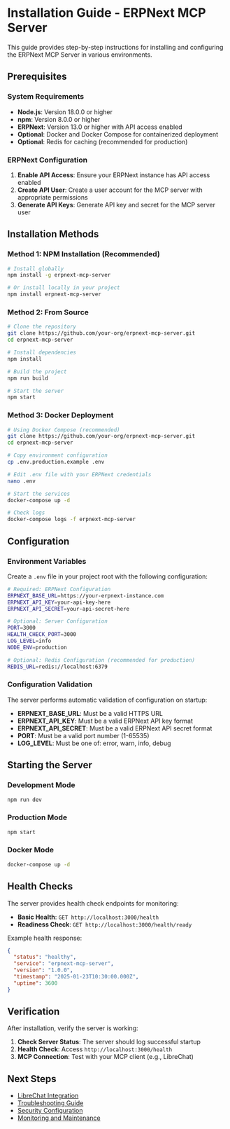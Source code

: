 # Installation Guide - ERPNext MCP Server

This guide provides step-by-step instructions for installing and configuring the ERPNext MCP Server in various environments.

## Prerequisites

### System Requirements
- **Node.js**: Version 18.0.0 or higher
- **npm**: Version 8.0.0 or higher
- **ERPNext**: Version 13.0 or higher with API access enabled
- **Optional**: Docker and Docker Compose for containerized deployment
- **Optional**: Redis for caching (recommended for production)

### ERPNext Configuration
1. **Enable API Access**: Ensure your ERPNext instance has API access enabled
2. **Create API User**: Create a user account for the MCP server with appropriate permissions
3. **Generate API Keys**: Generate API key and secret for the MCP server user

## Installation Methods

### Method 1: NPM Installation (Recommended)

```bash
# Install globally
npm install -g erpnext-mcp-server

# Or install locally in your project
npm install erpnext-mcp-server
```

### Method 2: From Source

```bash
# Clone the repository
git clone https://github.com/your-org/erpnext-mcp-server.git
cd erpnext-mcp-server

# Install dependencies
npm install

# Build the project
npm run build

# Start the server
npm start
```

### Method 3: Docker Deployment

```bash
# Using Docker Compose (recommended)
git clone https://github.com/your-org/erpnext-mcp-server.git
cd erpnext-mcp-server

# Copy environment configuration
cp .env.production.example .env

# Edit .env file with your ERPNext credentials
nano .env

# Start the services
docker-compose up -d

# Check logs
docker-compose logs -f erpnext-mcp-server
```

## Configuration

### Environment Variables

Create a `.env` file in your project root with the following configuration:

```bash
# Required: ERPNext Configuration
ERPNEXT_BASE_URL=https://your-erpnext-instance.com
ERPNEXT_API_KEY=your-api-key-here
ERPNEXT_API_SECRET=your-api-secret-here

# Optional: Server Configuration
PORT=3000
HEALTH_CHECK_PORT=3000
LOG_LEVEL=info
NODE_ENV=production

# Optional: Redis Configuration (recommended for production)
REDIS_URL=redis://localhost:6379
```

### Configuration Validation

The server performs automatic validation of configuration on startup:

- **ERPNEXT_BASE_URL**: Must be a valid HTTPS URL
- **ERPNEXT_API_KEY**: Must be a valid ERPNext API key format
- **ERPNEXT_API_SECRET**: Must be a valid ERPNext API secret format
- **PORT**: Must be a valid port number (1-65535)
- **LOG_LEVEL**: Must be one of: error, warn, info, debug

## Starting the Server

### Development Mode
```bash
npm run dev
```

### Production Mode
```bash
npm start
```

### Docker Mode
```bash
docker-compose up -d
```

## Health Checks

The server provides health check endpoints for monitoring:

- **Basic Health**: `GET http://localhost:3000/health`
- **Readiness Check**: `GET http://localhost:3000/health/ready`

Example health response:
```json
{
  "status": "healthy",
  "service": "erpnext-mcp-server",
  "version": "1.0.0",
  "timestamp": "2025-01-23T10:30:00.000Z",
  "uptime": 3600
}
```

## Verification

After installation, verify the server is working:

1. **Check Server Status**: The server should log successful startup
2. **Health Check**: Access `http://localhost:3000/health`
3. **MCP Connection**: Test with your MCP client (e.g., LibreChat)

## Next Steps

- [LibreChat Integration](./librechat-integration.md)
- [Troubleshooting Guide](./troubleshooting.md)
- [Security Configuration](./security-checklist.md)
- [Monitoring and Maintenance](./monitoring.md)